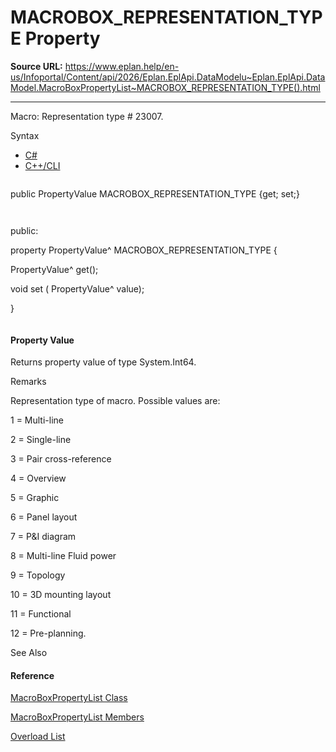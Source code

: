 # MACROBOX_REPRESENTATION_TYPE Property

**Source URL:** https://www.eplan.help/en-us/Infoportal/Content/api/2026/Eplan.EplApi.DataModelu~Eplan.EplApi.DataModel.MacroBoxPropertyList~MACROBOX_REPRESENTATION_TYPE().html

---

Macro: Representation type # 23007.

Syntax

- [C#](#i-syntax-CS)
- [C++/CLI](#i-syntax-CPP2005)

```
```
public PropertyValue MACROBOX_REPRESENTATION_TYPE {get; set;}
```
```

```
```
public:
property PropertyValue^ MACROBOX_REPRESENTATION_TYPE {
   PropertyValue^ get();
   void set (    PropertyValue^ value);
}
```
```

#### Property Value

Returns property value of type System.Int64.

Remarks

Representation type of macro. Possible values are:

1 = Multi-line

2 = Single-line

3 = Pair cross-reference

4 = Overview

5 = Graphic

6 = Panel layout

7 = P&I diagram

8 = Multi-line Fluid power

9 = Topology

10 = 3D mounting layout

11 = Functional

12 = Pre-planning.



See Also

#### Reference

[MacroBoxPropertyList Class](Eplan.EplApi.DataModelu~Eplan.EplApi.DataModel.MacroBoxPropertyList.html)
  
[MacroBoxPropertyList Members](Eplan.EplApi.DataModelu~Eplan.EplApi.DataModel.MacroBoxPropertyList_members.html)
  
[Overload List](Eplan.EplApi.DataModelu~Eplan.EplApi.DataModel.MacroBoxPropertyList~MACROBOX_REPRESENTATION_TYPE.html)